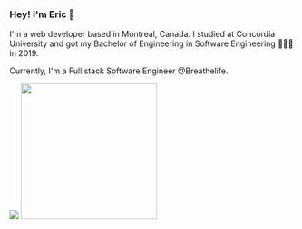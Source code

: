 ### Hey! I'm Eric 🌴 

I'm a web developer based in Montreal, Canada. I studied at Concordia University and got my Bachelor of Engineering in Software Engineering 👨🏻‍💻 in 2019.

Currently, I'm a Full stack Software Engineer @Breathelife.

  <img src="https://github-readme-stats.vercel.app/api?username=earthii&show_icons=true&icon_color=0366d6&bg_color=ffffff&hide_title=true"/>
  <img src="https://github.com/egoist/egoist/blob/master/balloon.gif" height="240"/>

